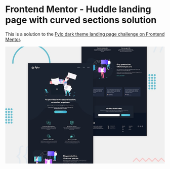 # Frontend Mentor - Huddle landing page with curved sections solution

This is a solution to the [Fylo dark theme landing page challenge on Frontend Mentor](https://www.frontendmentor.io/challenges/fylo-dark-theme-landing-page-5ca5f2d21e82137ec91a50fd). 

<img alt="" src="https://github.com/gabrielmorandi/exerciseFrontend/blob/main/FrontendMentor/fylo-dark-theme-landing-page-master/design/desktop-preview.jpg" />
